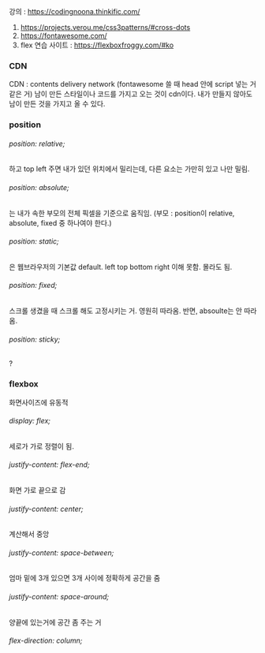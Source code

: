 강의 : https://codingnoona.thinkific.com/

1. https://projects.verou.me/css3patterns/#cross-dots
2. https://fontawesome.com/
3. flex 연습 사이트  : https://flexboxfroggy.com/#ko

### CDN
CDN : contents delivery network (fontawesome 쓸 때 head 안에 script 넣는 거 같은 거) 남이 만든 스타일이나 코드를 가지고 오는 것이 cdn이다. 내가 만들지 않아도 남이 만든 것을 가지고 올 수 있다. 

### position
###### position: relative; 
하고 top left 주면 내가 있던 위치에서 밀리는데, 다른 요소는 가만히 있고 나만 밀림. 
###### position: absolute; 
는 내가 속한 부모의 전체 픽셀을 기준으로 움직임. (부모 : position이 relative, absolute, fixed 중 하나여야 한다.)
###### position: static;
은 웹브라우저의 기본값 default. left top bottom right 이해 못함. 몰라도 됨.
###### position: fixed;
스크롤 생겼을 때 스크롤 해도 고정시키는 거. 영원히 따라옴. 반면, absoulte는 안 따라 옴.
###### position: sticky;
?

### flexbox
화면사이즈에 유동적
###### display: flex;
세로가 가로 정렬이 됨. 
###### justify-content: flex-end;
화면 가로 끝으로 감
###### justify-content: center;
계산해서 중앙
###### justify-content: space-between;
엄마 밑에 3개 있으면 3개 사이에 정확하게 공간을 줌
###### justify-content: space-around;
양끝에 있는거에 공간 좀 주는 거 
###### flex-direction: column;
